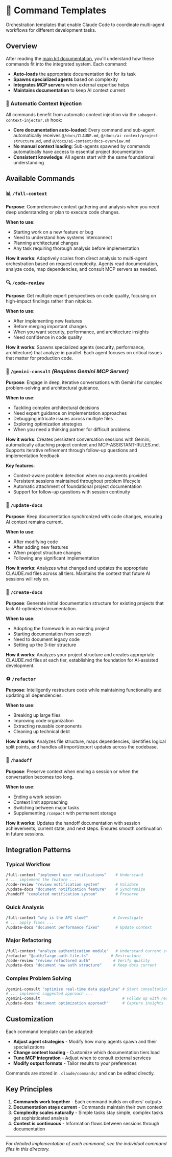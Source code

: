 # 🔧 Command Templates

Orchestration templates that enable Claude Code to coordinate multi-agent
workflows for different development tasks.

## Overview

After reading the [main kit documentation](../README.md), you'll understand how
these commands fit into the integrated system. Each command:

- **Auto-loads** the appropriate documentation tier for its task
- **Spawns specialized agents** based on complexity
- **Integrates MCP servers** when external expertise helps
- **Maintains documentation** to keep AI context current

### 🚀 Automatic Context Injection

All commands benefit from automatic context injection via the
`subagent-context-injector.sh` hook:

- **Core documentation auto-loaded**: Every command and sub-agent automatically
  receives `@/docs/CLAUDE.md`, `@/docs/ai-context/project-structure.md`, and
  `@/docs/ai-context/docs-overview.md`
- **No manual context loading**: Sub-agents spawned by commands automatically
  have access to essential project documentation
- **Consistent knowledge**: All agents start with the same foundational
  understanding

## Available Commands

### 📊 `/full-context`

**Purpose**: Comprehensive context gathering and analysis when you need deep
understanding or plan to execute code changes.

**When to use**:

- Starting work on a new feature or bug
- Need to understand how systems interconnect
- Planning architectural changes
- Any task requiring thorough analysis before implementation

**How it works**: Adaptively scales from direct analysis to multi-agent
orchestration based on request complexity. Agents read documentation, analyze
code, map dependencies, and consult MCP servers as needed.

### 🔍 `/code-review`

**Purpose**: Get multiple expert perspectives on code quality, focusing on
high-impact findings rather than nitpicks.

**When to use**:

- After implementing new features
- Before merging important changes
- When you want security, performance, and architecture insights
- Need confidence in code quality

**How it works**: Spawns specialized agents (security, performance,
architecture) that analyze in parallel. Each agent focuses on critical issues
that matter for production code.

### 🧠 `/gemini-consult` _(Requires Gemini MCP Server)_

**Purpose**: Engage in deep, iterative conversations with Gemini for complex
problem-solving and architectural guidance.

**When to use**:

- Tackling complex architectural decisions
- Need expert guidance on implementation approaches
- Debugging intricate issues across multiple files
- Exploring optimization strategies
- When you need a thinking partner for difficult problems

**How it works**: Creates persistent conversation sessions with Gemini,
automatically attaching project context and MCP-ASSISTANT-RULES.md. Supports
iterative refinement through follow-up questions and implementation feedback.

**Key features**:

- Context-aware problem detection when no arguments provided
- Persistent sessions maintained throughout problem lifecycle
- Automatic attachment of foundational project documentation
- Support for follow-up questions with session continuity

### 📝 `/update-docs`

**Purpose**: Keep documentation synchronized with code changes, ensuring AI
context remains current.

**When to use**:

- After modifying code
- After adding new features
- When project structure changes
- Following any significant implementation

**How it works**: Analyzes what changed and updates the appropriate CLAUDE.md
files across all tiers. Maintains the context that future AI sessions will rely
on.

### 📄 `/create-docs`

**Purpose**: Generate initial documentation structure for existing projects that
lack AI-optimized documentation.

**When to use**:

- Adopting the framework in an existing project
- Starting documentation from scratch
- Need to document legacy code
- Setting up the 3-tier structure

**How it works**: Analyzes your project structure and creates appropriate
CLAUDE.md files at each tier, establishing the foundation for AI-assisted
development.

### ♻️ `/refactor`

**Purpose**: Intelligently restructure code while maintaining functionality and
updating all dependencies.

**When to use**:

- Breaking up large files
- Improving code organization
- Extracting reusable components
- Cleaning up technical debt

**How it works**: Analyzes file structure, maps dependencies, identifies logical
split points, and handles all import/export updates across the codebase.

### 🤝 `/handoff`

**Purpose**: Preserve context when ending a session or when the conversation
becomes too long.

**When to use**:

- Ending a work session
- Context limit approaching
- Switching between major tasks
- Supplementing `/compact` with permanent storage

**How it works**: Updates the handoff documentation with session achievements,
current state, and next steps. Ensures smooth continuation in future sessions.

## Integration Patterns

### Typical Workflow

```bash
/full-context "implement user notifications"    # Understand
# ... implement the feature ...
/code-review "review notification system"       # Validate
/update-docs "document notification feature"    # Synchronize
/handoff "completed notification system"        # Preserve
```

### Quick Analysis

```bash
/full-context "why is the API slow?"           # Investigate
# ... apply fixes ...
/update-docs "document performance fixes"       # Update context
```

### Major Refactoring

```bash
/full-context "analyze authentication module"   # Understand current state
/refactor "@auth/large-auth-file.ts"          # Restructure
/code-review "review refactored auth"          # Verify quality
/update-docs "document new auth structure"     # Keep docs current
```

### Complex Problem Solving

```bash
/gemini-consult "optimize real-time data pipeline" # Start consultation
# ... implement suggested approach ...
/gemini-consult                                    # Follow up with results
/update-docs "document optimization approach"      # Capture insights
```

## Customization

Each command template can be adapted:

- **Adjust agent strategies** - Modify how many agents spawn and their
  specializations
- **Change context loading** - Customize which documentation tiers load
- **Tune MCP integration** - Adjust when to consult external services
- **Modify output formats** - Tailor results to your preferences

Commands are stored in `.claude/commands/` and can be edited directly.

## Key Principles

1. **Commands work together** - Each command builds on others' outputs
2. **Documentation stays current** - Commands maintain their own context
3. **Complexity scales naturally** - Simple tasks stay simple, complex tasks get
   sophisticated analysis
4. **Context is continuous** - Information flows between sessions through
   documentation

---

_For detailed implementation of each command, see the individual command files
in this directory._
